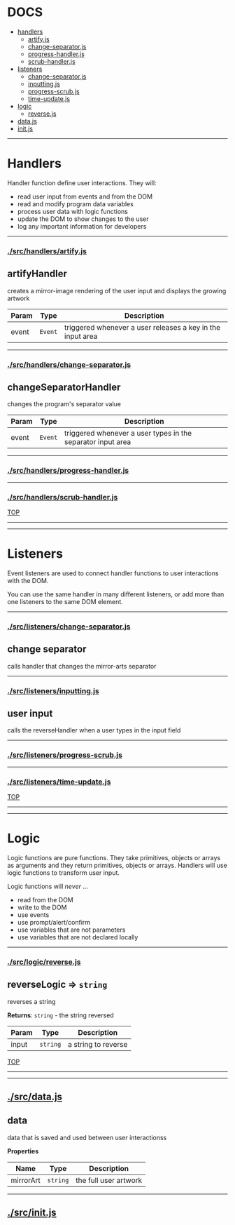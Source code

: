 <!-- BEGIN TITLE -->

# DOCS

<!-- END TITLE -->

<!-- BEGIN TOC -->

- [handlers](#handlers)
  - [artify.js](#srchandlersartifyjs)
  - [change-separator.js](#srchandlerschange-separatorjs)
  - [progress-handler.js](#srchandlersprogress-handlerjs)
  - [scrub-handler.js](#srchandlersscrub-handlerjs)
- [listeners](#listeners)
  - [change-separator.js](#srclistenerschange-separatorjs)
  - [inputting.js](#srclistenersinputtingjs)
  - [progress-scrub.js](#srclistenersprogress-scrubjs)
  - [time-update.js](#srclistenerstime-updatejs)
- [logic](#logic)
  - [reverse.js](#srclogicreversejs)
- [data.js](#srcdatajs)
- [init.js](#srcinitjs)

<!-- END TOC -->

<!-- BEGIN DOCS -->

---

# Handlers

Handler function define user interactions. They will:

- read user input from events and from the DOM
- read and modify program data variables
- process user data with logic functions
- update the DOM to show changes to the user
- log any important information for developers

---

### [./src/handlers/artify.js](./src/handlers/artify.js?study)

<a name="artifyHandler"></a>

## artifyHandler

creates a mirror-image rendering of the user input and displays the growing artwork

| Param | Type               | Description                                                |
| ----- | ------------------ | ---------------------------------------------------------- |
| event | <code>Event</code> | triggered whenever a user releases a key in the input area |

---

### [./src/handlers/change-separator.js](./src/handlers/change-separator.js?study)

<a name="changeSeparatorHandler"></a>

## changeSeparatorHandler

changes the program's separator value

| Param | Type               | Description                                                 |
| ----- | ------------------ | ----------------------------------------------------------- |
| event | <code>Event</code> | triggered whenever a user types in the separator input area |

---

### [./src/handlers/progress-handler.js](./src/handlers/progress-handler.js?study)

---

### [./src/handlers/scrub-handler.js](./src/handlers/scrub-handler.js?study)

[TOP](#DOCS)

---

---

# Listeners

Event listeners are used to connect handler functions to user interactions with the DOM.

You can use the same handler in many different listeners, or add more than one listeners to the same DOM element.

---

### [./src/listeners/change-separator.js](./src/listeners/change-separator.js?study)

<a name="change separator
calls handler that changes the mirror-arts separator"></a>

## change separator

calls handler that changes the mirror-arts separator

---

### [./src/listeners/inputting.js](./src/listeners/inputting.js?study)

<a name="user input
calls the reverseHandler when a user types in the input field"></a>

## user input

calls the reverseHandler when a user types in the input field

---

### [./src/listeners/progress-scrub.js](./src/listeners/progress-scrub.js?study)

---

### [./src/listeners/time-update.js](./src/listeners/time-update.js?study)

[TOP](#DOCS)

---

---

# Logic

Logic functions are pure functions. They take primitives, objects or arrays as arguments and they return primitives, objects or arrays. Handlers will use logic functions to transform user input.

Logic functions will _never_ ...

- read from the DOM
- write to the DOM
- use events
- use prompt/alert/confirm
- use variables that are not parameters
- use variables that are not declared locally

---

### [./src/logic/reverse.js](./src/logic/reverse.js?study)

<a name="reverseLogic"></a>

## reverseLogic ⇒ <code>string</code>

reverses a string

**Returns**: <code>string</code> - the string reversed

| Param | Type                | Description         |
| ----- | ------------------- | ------------------- |
| input | <code>string</code> | a string to reverse |

[TOP](#DOCS)

---

---

## [./src/data.js](./src/data.js?study)

<a name="data"></a>

## data

data that is saved and used between user interactionss

**Properties**

| Name      | Type                | Description           |
| --------- | ------------------- | --------------------- |
| mirrorArt | <code>string</code> | the full user artwork |

---

## [./src/init.js](./src/init.js?study)

<!-- END DOCS -->

